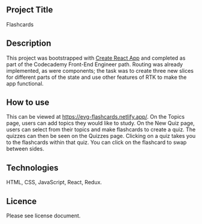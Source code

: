 ## Project Title
Flashcards
## Description
This project was bootstrapped with [Create React App](https://github.com/facebook/create-react-app) and completed as part of the Codecademy Front-End Engineer path. Routing was already implemented, as were components; the task was to create three new slices for different parts of the state and use other features of RTK to make the app functional.
## How to use
This can be viewed at https://evg-flashcards.netlify.app/. On the Topics page, users can add topics they would like to study. On the New Quiz page, users can select from their topics and make flashcards to create a quiz. The quizzes can then be seen on the Quizzes page. Clicking on a quiz takes you to the flashcards within that quiz. You can click on the flashcard to swap between sides.
## Technologies
HTML, CSS, JavaScript, React, Redux.
## Licence
Please see license document.



